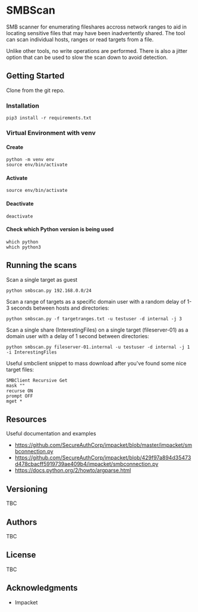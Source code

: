 # SMBScan
SMB scanner for enumerating fileshares accross network ranges to aid in locating sensitive files that may have been inadvertently shared.
The tool can scan individual hosts, ranges or read targets from a file.

Unlike other tools, no write operations are performed. There is also a jitter option that can be used to slow the scan down to avoid detection.

## Getting Started
Clone from the git repo.

### Installation
```python3
pip3 install -r requirements.txt
```

### Virtual Environment with venv

#### Create
```python3
python -m venv env
source env/bin/activate
```

#### Activate
```python3
source env/bin/activate
```

#### Deactivate
```python3
deactivate
```

#### Check which Python version is being used
```python3
which python
which python3
```

## Running the scans
Scan a single target as guest
```
python smbscan.py 192.168.0.0/24
```

Scan a range of targets as a specific domain user with a random delay of 1-3 seconds between hosts and directories:
```
python smbscan.py -f targetranges.txt -u testuser -d internal -j 3
```

Scan a single share (InterestingFiles) on a single target (fileserver-01) as a domain user with a delay of 1 second between directories:
```
python smbscan.py fileserver-01.internal -u testuser -d internal -j 1 -i InterestingFiles
```

Useful smbclient snippet to mass download after you've found some nice target files:
```
SMBClient Recursive Get
mask ""
recurse ON
prompt OFF
mget *
```

## Resources
Useful documentation and examples
- https://github.com/SecureAuthCorp/impacket/blob/master/impacket/smbconnection.py
- https://github.com/SecureAuthCorp/impacket/blob/429f97a894d35473d478cbacff5919739ae409b4/impacket/smbconnection.py
- https://docs.python.org/2/howto/argparse.html

## Versioning
TBC

## Authors
TBC

## License
TBC

## Acknowledgments
* Impacket
